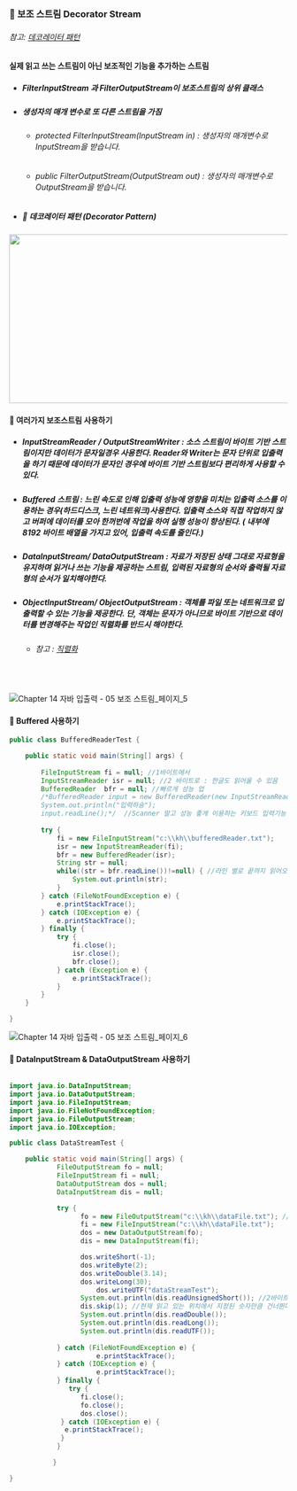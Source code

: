 ### :pushpin: 보조 스트림 Decorator Stream

###### 참고: [데코레이터 패턴](https://github.com/6161990/TIL/blob/main/DesignPattern/Decorator%20Pattern.md)

####  실제 읽고 쓰는 스트림이 아닌 보조적인 기능을 추가하는 스트림 
* ##### FilterInputStream 과 FilterOutputStream이 보조스트림의 상위 클래스
* ##### 생성자의 매개 변수로 또 다른 스트림을 가짐
  * ###### protected FilterInputStream(InputStream in) : 생성자의 매개변수로 InputStream을 받습니다.
  * ###### public FilterOutputStream(OutputStream out) : 생성자의 매개변수로 OutputStream을 받습니다.
* ##### :triangular_flag_on_post: 데코레이터 패턴 (Decorator Pattern) 
<img src="https://user-images.githubusercontent.com/74708028/110726518-dd84c480-825c-11eb-8973-5e9f9186dad2.jpg" width="700" height="305"/>  

<br>

#### :round_pushpin: 여러가지 보조스트림 사용하기
* ##### InputStreamReader / OutputStreamWriter : 소스 스트림이 바이트 기반 스트림이지만 데이터가 문자일경우 사용한다. Reader와 Writer는 문자 단위로 입출력을 하기 때문에 데이터가 문자인 경우에 바이트 기반 스트림보다 편리하게 사용할 수 있다. 
* ##### Buffered 스트림 : 느린 속도로 인해 입출력 성능에 영향을 미치는 입출력 소스를 이용하는 경우(하드디스크, 느린 네트워크)사용한다. 입출력 소스와 직접 작업하지 않고 버퍼에 데이터를 모아 한꺼번에 작업을 하여 실행 성능이 향상된다. ( 내부에 8192 바이트 배열을 가지고 있어, 입출력 속도를 줄인다.)
* ##### DataInputStream/ DataOutputStream : 자료가 저장된 상태 그대로 자료형을 유지하며 읽거나 쓰는 기능을 제공하는 스트림, 입력된 자료형의 순서와 출력될 자료형의 순서가 일치해야한다.
* ##### ObjectInputStream/ ObjectOutputStream  : 객체를 파일 또는 네트워크로 입출력할 수 있는 기능을 제공한다. 단, 객체는 문자가 아니므로 바이트 기반으로 데이터를 변경해주는 작업인 직렬화를 반드시 해야한다. 
    * ###### 참고 : [직렬화](https://github.com/6161990/TIL/blob/main/Java/Serialization.md)
#

<br>

![Chapter 14 자바 입출력 - 05 보조 스트림_페이지_5](https://user-images.githubusercontent.com/74708028/110728099-c693a180-825f-11eb-90fb-462e242bbe79.png)


#### :round_pushpin: Buffered 사용하기 
```java
public class BufferedReaderTest {

	public static void main(String[] args) {
		
		FileInputStream fi = null; //1바이트에서 
		InputStreamReader isr = null; //2 바이트로 : 한글도 읽어올 수 있음
		BufferedReader  bfr = null; //빠르게 성능 업 
		/*BufferedReader input = new BufferedReader(new InputStreamReader(System.in));
		System.out.println("입력하숑");
		input.readLine();*/  //Scanner 말고 성능 좋게 이용하는 키보드 입력기능 
			
	 	try {
			fi = new FileInputStream("c:\\kh\\bufferedReader.txt");
			isr = new InputStreamReader(fi);
			bfr = new BufferedReader(isr);
			String str = null;
			while((str = bfr.readLine())!=null) { //라인 별로 끝까지 읽어오는 기능 
				System.out.println(str);
		    }
		} catch (FileNotFoundException e) {
			e.printStackTrace();
		} catch (IOException e) {
			e.printStackTrace();
		} finally {
			try {
				fi.close();
				isr.close();
				bfr.close();
			} catch (Exception e) {
				e.printStackTrace();
			}
		}
	}

}

```

![Chapter 14 자바 입출력 - 05 보조 스트림_페이지_6](https://user-images.githubusercontent.com/74708028/113797861-09786480-978d-11eb-9856-6b1f285a211e.png)


#### :round_pushpin: DataInputStream & DataOutputStream 사용하기 
```java

import java.io.DataInputStream;
import java.io.DataOutputStream;
import java.io.FileInputStream;
import java.io.FileNotFoundException;
import java.io.FileOutputStream;
import java.io.IOException;

public class DataStreamTest {

	public static void main(String[] args) {
		    FileOutputStream fo = null;
		    FileInputStream fi = null;
		    DataOutputStream dos = null;
		    DataInputStream dis = null;

		    try {
			      fo = new FileOutputStream("c:\\kh\\dataFile.txt"); //아웃풋은 생성기능 있음 파일 만듦.
			      fi = new FileInputStream("c:\\kh\\dataFile.txt");
			      dos = new DataOutputStream(fo);
			      dis = new DataInputStream(fi);

			      dos.writeShort(-1);
			      dos.writeByte(2);
			      dos.writeDouble(3.14);
			      dos.writeLong(30);
		       	      dos.writeUTF("dataStreamTest");
			      System.out.println(dis.readUnsignedShort()); //2바이트의 입력데이터를 읽기, 0~65535범위의 int값을 return 합니다. 
			      dis.skip(1); //현재 읽고 있는 위치에서 지정된 숫자만큼 건너뛴다.
			      System.out.println(dis.readDouble());
			      System.out.println(dis.readLong());
			      System.out.println(dis.readUTF());
			      
		    } catch (FileNotFoundException e) {
		      	      e.printStackTrace();
		    } catch (IOException e) {
		              e.printStackTrace();
		    } finally {
		       try {
			      fi.close();
			      fo.close();
			      dos.close();
		     } catch (IOException e) {
			  e.printStackTrace();
		     }
		    }

		   }

}

```


